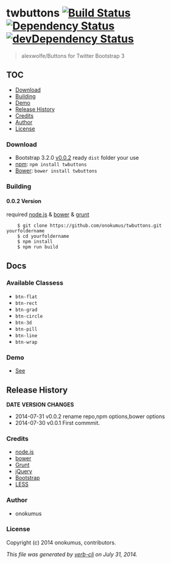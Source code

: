 # twbuttons  [![Build Status](https://travis-ci.org/onokumus/twbuttons.png)](https://travis-ci.org/onokumus/twbuttons) [![Dependency Status](https://david-dm.org/onokumus/twbuttons.svg?theme=shields.io)](https://david-dm.org/onokumus/twbuttons) [![devDependency Status](https://david-dm.org/onokumus/twbuttons/dev-status.svg?theme=shields.io)](https://david-dm.org/onokumus/twbuttons#info=devDependencies)

> alexwolfe/Buttons for Twitter Bootstrap 3

## TOC
  * [Download](#download)
  * [Building](#building)
  * [Demo](#demo)
  * [Release History](#release-history)
  * [Credits](#credits)
  * [Author](#author)
  * [License](#license)

### Download
* Bootstrap 3.2.0 [v0.0.2](https://github.com/onokumus/twbuttons/archive/master.zip)
ready `dist` folder your use
* [npm](https://www.npmjs.org/): `npm install twbuttons`
* [Bower](http://bower.io/): `bower install twbuttons`



### Building

#### 0.0.2 Version
required [node.js](http://nodejs.org/) & [bower](http://bower.io/) & [grunt](http://gruntjs.com/getting-started)

```shell
    $ git clone https://github.com/onokumus/twbuttons.git yourfoldername
    $ cd yourfoldername
    $ npm install
    $ npm run build
``` 


## Docs
### Available Classess
* `btn-flat`
* `btn-rect`
* `btn-grad`
* `btn-circle`
* `btn-3d`
* `btn-pill`
* `btn-line`
* `btn-wrap`

### Demo
 * [See](http://onokumus.github.io/twbuttons/)


## Release History
**DATE**       **VERSION**   **CHANGES**                          
* 2014-07-31   v0.0.2        rename repo,npm options,bower options
* 2014-07-30   v0.0.1        First commmit.                       



### Credits
 * [node.js](http://nodejs.org/)
 * [bower](http://bower.io/)
 * [Grunt](http://gruntjs.com/)
 * [jQuery](http://jquery.com/)
 * [Bootstrap](http://getbootstrap.com/)
 * [LESS](http://lesscss.org/)

### Author
 * onokumus

### License
Copyright (c) 2014 onokumus, contributors.  


_This file was generated by [verb-cli](https://github.com/assemble/verb-cli) on July 31, 2014._
